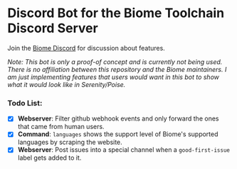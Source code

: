 # Discord Bot for the Biome Toolchain Discord Server

Join the [Biome Discord](https://discord.gg/VXz9TAxHmK) for discussion about features.

_Note: This bot is only a proof-of concept and is currently not being used. There is no affiliation between this repository and the Biome maintainers. I am just implementing features that users would want in this bot to show what it would look like in Serenity/Poise._

### Todo List:

- [x] **Webserver**: Filter github webhook events and only forward the ones that came from human users.
- [x] **Command**: `languages` shows the support level of Biome's supported languages by scraping the website.
- [x] **Webserver**: Post issues into a special channel when a `good-first-issue` label gets added to it.

